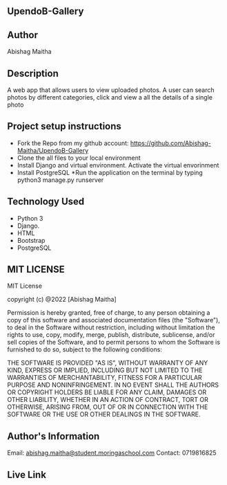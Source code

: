 ## UpendoB-Gallery

## Author
Abishag Maitha

## Description
A web app that allows users to view uploaded photos. A user can search photos by different categories, click and view a all the details of a  single photo 

## Project setup instructions
* Fork the Repo from my github account: https://github.com/Abishag-Maitha/UpendoB-Gallery
* Clone the all files to your local environment
* Install Django and virtual environment. Activate the virtual envorinment
* Install PostgreSQL
*Run the application on the terminal by typing python3 manage.py runserver


## Technology Used
* Python 3
* Django.
* HTML
* Bootstrap
* PostgreSQL

## MIT LICENSE
MIT License

copyright (c) @2022 [Abishag Maitha]

Permission is hereby granted, free of charge, to any person obtaining a copy
of this software and associated documentation files (the "Software"), to deal
in the Software without restriction, including without limitation the rights
to use, copy, modify, merge, publish, distribute, sublicense, and/or sell
copies of the Software, and to permit persons to whom the Software is
furnished to do so, subject to the following conditions:


THE SOFTWARE IS PROVIDED "AS IS", WITHOUT WARRANTY OF ANY KIND, EXPRESS OR
IMPLIED, INCLUDING BUT NOT LIMITED TO THE WARRANTIES OF MERCHANTABILITY,
FITNESS FOR A PARTICULAR PURPOSE AND NONINFRINGEMENT. IN NO EVENT SHALL THE
AUTHORS OR COPYRIGHT HOLDERS BE LIABLE FOR ANY CLAIM, DAMAGES OR OTHER
LIABILITY, WHETHER IN AN ACTION OF CONTRACT, TORT OR OTHERWISE, ARISING FROM,
OUT OF OR IN CONNECTION WITH THE SOFTWARE OR THE USE OR OTHER DEALINGS IN THE
SOFTWARE.

## Author's Information
Email: abishag.maitha@student.moringaschool.com
Contact: 0719816825

## Live Link
